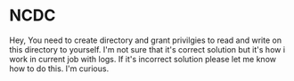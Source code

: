 # NCDC
Hey, You need to create directory and grant privilgies to read and write on this directory to yourself. I'm not sure that it's correct solution but it's how i work in current job with logs. If it's incorrect solution please let me know how to do this. I'm curious.
